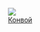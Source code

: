 ![](/books/sf_fantasy/Сергей%20Фомичев/Конвой.jpg)  
[Конвой](/books/sf_fantasy/Сергей%20Фомичев/Конвой)